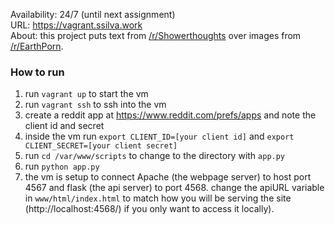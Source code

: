 Availability: 24/7 (until next assignment)  
URL: https://vagrant.ssilva.work  
About: this project puts text from [/r/Showerthoughts](https://www.reddit.com/r/Showerthoughts/) over images from [/r/EarthPorn](https://www.reddit.com/r/EarthPorn/). 

### How to run
1. run `vagrant up` to start the vm
2. run `vagrant ssh` to ssh into the vm
3. create a reddit app at https://www.reddit.com/prefs/apps and note the client id and secret
4. inside the vm run `export CLIENT_ID=[your client id]` and `export CLIENT_SECRET=[your client secret]`
5. run `cd /var/www/scripts` to change to the directory with `app.py`
6. run `python app.py`
7. the vm is setup to connect Apache (the webpage server) to host port 4567 and flask (the api server) to port 4568.  change the apiURL variable in `www/html/index.html` to match how you will be serving the site (http://localhost:4568/) if you only want to access it locally).
